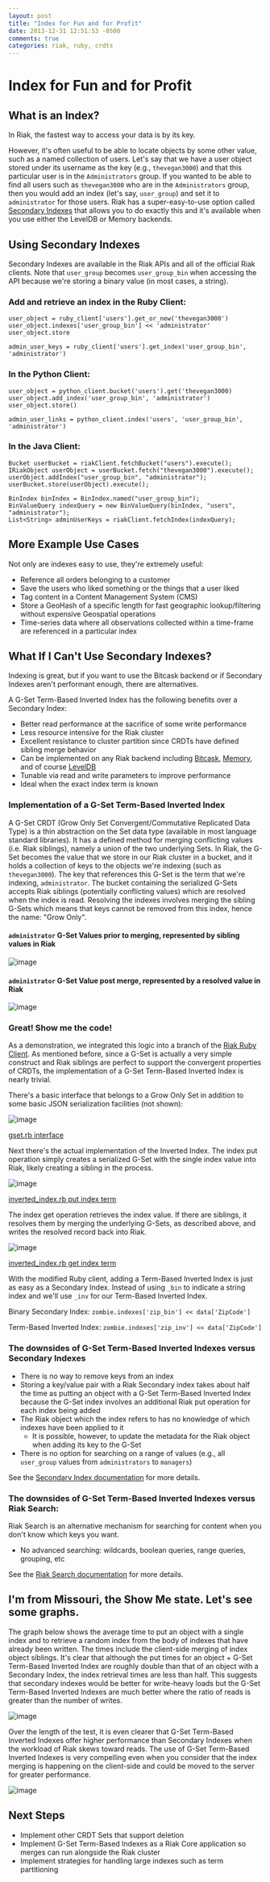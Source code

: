```yaml
---
layout: post
title: "Index for Fun and for Profit"
date: 2013-12-31 12:51:53 -0500
comments: true
categories: riak, ruby, crdts
---
```


# Index for Fun and for Profit

## What is an Index?

In Riak, the fastest way to access your data is by its key.

However, it's often useful to be able to locate objects by some other value, such as a named collection of users. Let's say that we have a user object stored under its username as the key (e.g., `thevegan3000`) and that this particular user is in the `Administrators` group.  If you wanted to be able to find all users such as `thevegan3000` who are in the `Administrators` group, then you would add an index (let's say, `user_group`) and set it to `administrator` for those users.  Riak has a super-easy-to-use option called [Secondary Indexes](http://docs.basho.com/riak/latest/dev/using/2i/) that allows you to do exactly this and it's available when you use either the LevelDB or Memory backends.

## Using Secondary Indexes
Secondary Indexes are available in the Riak APIs and all of the official Riak clients. Note that `user_group` becomes `user_group_bin` when accessing the API because we're storing a binary value (in most cases, a string).

### Add and retrieve an index in the Ruby Client:
	user_object = ruby_client['users'].get_or_new('thevegan3000')
	user_object.indexes['user_group_bin'] << 'administrator'
	user_object.store

	admin_user_keys = ruby_client['users'].get_index('user_group_bin', 'administrator')

### In the Python Client:
	user_object = python_client.bucket('users').get('thevegan3000)
	user_object.add_index('user_group_bin', 'administrator')
	user_object.store()

	admin_user_links = python_client.index('users', 'user_group_bin', 'administrator')

### In the Java Client:
	Bucket userBucket = riakClient.fetchBucket("users").execute();
	IRiakObject userObject = userBucket.fetch("thevegan3000").execute();
	userObject.addIndex("user_group_bin", "administrator");
	userBucket.store(userObject).execute();

	BinIndex binIndex = BinIndex.named("user_group_bin");
	BinValueQuery indexQuery = new BinValueQuery(binIndex, "users", "administrator");
	List<String> adminUserKeys = riakClient.fetchIndex(indexQuery);

## More Example Use Cases

Not only are indexes easy to use, they're extremely useful:

- Reference all orders belonging to a customer
- Save the users who liked something or the things that a user liked
- Tag content in a Content Management System (CMS)
- Store a GeoHash of a specific length for fast geographic lookup/filtering without expensive Geospatial operations
- Time-series data where all observations collected within a time-frame are referenced in a particular index

## What If I Can't Use Secondary Indexes?

Indexing is great, but if you want to use the Bitcask backend or if Secondary Indexes aren't performant enough, there are alternatives.

A G-Set Term-Based Inverted Index has the following benefits over a Secondary Index:

- Better read performance at the sacrifice of some write performance
- Less resource intensive for the Riak cluster
- Excellent resistance to cluster partition since CRDTs have defined sibling merge behavior
- Can be implemented on any Riak backend including [Bitcask](http://docs.basho.com/riak/latest/ops/advanced/backends/bitcask/), [Memory](http://docs.basho.com/riak/latest/ops/advanced/backends/memory/), and of course [LevelDB](http://docs.basho.com/riak/latest/ops/advanced/backends/leveldb/)
- Tunable via read and write parameters to improve performance
- Ideal when the exact index term is known

### Implementation of a G-Set Term-Based Inverted Index

A G-Set CRDT (Grow Only Set Convergent/Commutative Replicated Data Type) is a thin abstraction on the Set data type (available in most language standard libraries). It has a defined method for merging conflicting values (i.e. Riak siblings), namely a union of the two underlying Sets.  In Riak, the G-Set becomes the value that we store in our Riak cluster in a bucket, and it holds a collection of keys to the objects we're indexing (such as `thevegan3000`).  The key that references this G-Set is the term that we're indexing, `administrator`.  The bucket containing the serialized G-Sets accepts Riak siblings (potentially conflicting values) which are resolved when the index is read.  Resolving the indexes involves merging the sibling G-Sets which means that keys cannot be removed from this index, hence the name: "Grow Only".

#### `administrator` G-Set Values prior to merging, represented by sibling values in Riak

![image](images/unmerged_gsets.png)

#### `administrator` G-Set Value post merge, represented by a resolved value in Riak

![image](images/merged_gsets.png)

### Great! Show me the code!

As a demonstration, we integrated this logic into a branch of the [Riak Ruby Client][1].  As mentioned before, since a G-Set is actually a very simple construct and Riak siblings are perfect to support the convergent properties of CRDTs, the implementation of a G-Set Term-Based Inverted Index is nearly trivial.

There's a basic interface that belongs to a Grow Only Set in addition to some basic JSON serialization facilities (not shown):

![image](images/gset.rb_interface.png)

[gset.rb interface][2]

Next there's the actual implementation of the Inverted Index.  The index put operation simply creates a serialized G-Set with the single index value into Riak, likely creating a sibling in the process.

![image](images/inverted_index.rb_put.png)

[inverted_index.rb put index term][3]

The index get operation retrieves the index value.  If there are siblings, it resolves them by merging the underlying G-Sets, as described above, and writes the resolved record back into Riak.

![image](images/inverted_index.rb_get.png)

[inverted_index.rb get index term][4]

With the modified Ruby client, adding a Term-Based Inverted Index is just as easy as a Secondary Index. Instead of using `_bin` to indicate a string index and we'll use `_inv` for our Term-Based Inverted Index.

Binary Secondary Index: `zombie.indexes['zip_bin'] << data['ZipCode']`

Term-Based Inverted Index: `zombie.indexes['zip_inv'] << data['ZipCode']`

### The downsides of G-Set Term-Based Inverted Indexes versus Secondary Indexes
- There is no way to remove keys from an index
- Storing a key/value pair with a Riak Secondary index takes about half the time as putting an object with a G-Set Term-Based Inverted Index because the G-Set index involves an additional Riak put operation for each index being added
- The Riak object which the index refers to has no knowledge of which indexes have been applied to it
    + It is possible, however, to update the metadata for the Riak object when adding its key to the G-Set
- There is no option for searching on a range of values (e.g., all `user_group` values from `administrators` to `managers`)

See the [Secondary Index documentation][5] for more details.

### The downsides of G-Set Term-Based Inverted Indexes versus Riak Search:
Riak Search is an alternative mechanism for searching for content when you don't know which keys you want.

- No advanced searching: wildcards, boolean queries, range queries, grouping, etc

See the [Riak Search documentation][6] for more details.

## I'm from Missouri, the Show Me state. Let's see some graphs.

The graph below shows the average time to put an object with a single index and to retrieve a random index from the body of indexes that have already been written.  The times include the client-side merging of index object siblings.  It's clear that although the put times for an object + G-Set Term-Based Inverted Index are roughly double than that of an object with a Secondary Index, the index retrieval times are less than half.  This suggests that secondary indexes would be better for write-heavy loads but the G-Set Term-Based Inverted Indexes are much better where the ratio of reads is greater than the number of writes.

![image](images/BenchMetrics.png)

Over the length of the test, it is even clearer that G-Set Term-Based Inverted Indexes offer higher performance than Secondary Indexes when the workload of Riak skews toward reads.  The use of G-Set Term-Based Inverted Indexes is very compelling even when you consider that the index merging is happening on the client-side and could be moved to the server for greater performance.

![image](images/BenchMetricsOpsSec.png)

## Next Steps
- Implement other CRDT Sets that support deletion
- Implement G-Set Term-Based Indexes as a Riak Core application so merges can run alongside the Riak cluster
- Implement strategies for handling large indexes such as term partitioning

[1]: https://github.com/basho/riak-ruby-client/tree/broker-inverted-index
[2]: https://github.com/basho/riak-ruby-client/blob/broker-inverted-index/lib/riak/crdt/gset.rb#L9-L21
[3]: https://github.com/basho/riak-ruby-client/blob/broker-inverted-index/lib/riak/index/inverted_index.rb#L14-23
[4]: https://github.com/basho/riak-ruby-client/blob/broker-inverted-index/lib/riak/index/inverted_index.rb#L25-L50
[5]: http://docs.basho.com/riak/latest/tutorials/querying/Secondary-Indexes/
[6]: http://docs.basho.com/riak/latest/tutorials/querying/Riak-Search/